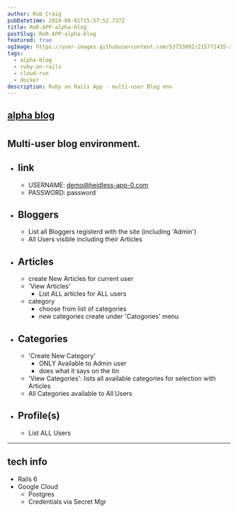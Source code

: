 ```yaml
---
author: Rob Craig
pubDatetime: 2024-06-01T15:57:52.737Z
title: RoR-APP-alpha-blog
postSlug: RoR-APP-alpha-blog
featured: true
ogImage: https://user-images.githubusercontent.com/53733092/215771435-25408246-2309-4f8b-a781-1f3d93bdf0ec.png
tags:
  - alpha-blog
  - ruby-on-rails
  - cloud-run
  - docker
description: Ruby on Rails App - multi-user Blog env
---
```


## [alpha blog](https://alpha-blog-svc-590618864324.europe-west1.run.app/)
#

## Multi-user blog environment.

- ## link
  - USERNAME: demo@heidless-app-0.com
  - PASSWORD: password

- ## Bloggers
  - List all Bloggers registerd with the site (including 'Admin')
  - All Users visible including their Articles

- ## Articles
  - create New Articles for current user
  - 'View Articles'
    - List ALL articles for ALL users
  - category
    - choose from list of categories
    - new categories create under 'Catogories' menu

- ## Categories
  - 'Create New Category'
    - ONLY Available to Admin user
    - does what it says on the tin
  - 'View Categories': lists all available categories for selection with Articles
  - All Categories available to All Users

- ## Profile(s)
  - List ALL Users

---

## tech info
- Rails 6
- Google Cloud 
  - Postgres
  - Credentials via Secret Mgr
